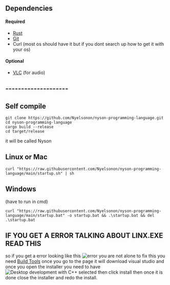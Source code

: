 ## Dependencies

#### Required

- [Rust](https://www.rust-lang.org/tools/install)
- [Git](https://git-scm.com/downloads)
- Curl (most os should have it but if you dont search up how to get it with your os)

#### Optional

- [VLC](https://www.videolan.org/vlc/) (for audio)

## --------------------

## Self compile
```shell
git clone https://github.com/Nyelsonon/nyson-programming-language.git
cd nyson-programming-language
cargo build --release
cd target/release
```

it will be called Nyson

## Linux or Mac
```shell
curl "https://raw.githubusercontent.com/Nyelsonon/nyson-programming-language/main/startup.sh" | sh
```

## Windows
(have to run in cmd)
```shell
curl "https://raw.githubusercontent.com/Nyelsonon/nyson-programming-language/main/startup.bat" -o startup.bat && .\startup.bat && del .\startup.bat
```

## IF YOU GET A ERROR TALKING ABOUT LINX.EXE READ THIS
so if you get a error looking like this ![error](https://i.imgur.com/8f8OQYb.png) you are not alone to fix this you need [Build Tools](https://visualstudio.microsoft.com/thank-you-downloading-visual-studio/?sku=BuildTools&rel=16) once you go to the page it will download visual studio and once you open the installer you need to have ![Desktop development with C++](https://i.imgur.com/oRs1bJa.png) selected then click install then once it is done close the installer and redo the install.
